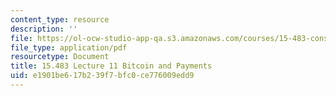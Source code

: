 ```yaml
---
content_type: resource
description: ''
file: https://ol-ocw-studio-app-qa.s3.amazonaws.com/courses/15-483-consumer-finance-markets-product-design-and-fintech-spring-2018/e1901be617b239f7bfc0ce776009edd9_MIT15_483S18_L11.pdf
file_type: application/pdf
resourcetype: Document
title: 15.483 Lecture 11 Bitcoin and Payments
uid: e1901be6-17b2-39f7-bfc0-ce776009edd9
---
```

